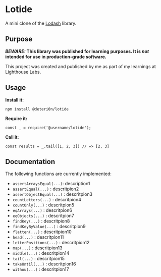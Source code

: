 # Lotide

A mini clone of the [Lodash](https://lodash.com) library.

## Purpose

**_BEWARE:_ This library was published for learning purposes. It is _not_ intended for use in production-grade software.**

This project was created and published by me as part of my learnings at Lighthouse Labs. 

## Usage

**Install it:**

`npm install @deteri0n/lotide`

**Require it:**

`const _ = require('@username/lotide');`

**Call it:**

`const results = _.tail([1, 2, 3]) // => [2, 3]`

## Documentation

The following functions are currently implemented:

* `assertArraysEqual(...)`: description1
* `assertEqual(...)` : descritpion2
* `assertObjectEqual(...)` : descritpion3
* `countLetters(...)` : descritpion4
* `countOnly(...)` : descritpion5
* `eqArrays(...)` : descritpion6
* `eqObjects(...)` : descritpion7
* `findKey(...)` : descritpion8
* `findKeyByValue(...)` : descritpion9
* `flatten(...)` : descritpion10
* `head(...)` : descritpion11
* `letterPositions(...)` : descritpion12
* `map(...)` : descritpion13
* `middle(...)` : descritpion14
* `tail(...)` : descritpion15
* `takeUntil(...)` : descritpion16
* `withou(...)` : descritpion17